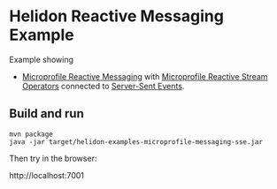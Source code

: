 # Helidon Reactive Messaging Example

 Example showing
 * [Microprofile Reactive Messaging](https://github.com/eclipse/microprofile-reactive-messaging) 
 with [Microprofile Reactive Stream Operators](https://github.com/eclipse/microprofile-reactive-streams-operators) 
 connected to [Server-Sent Events](https://eclipse-ee4j.github.io/jersey.github.io/documentation/latest/sse.html).

## Build and run

```shell
mvn package
java -jar target/helidon-examples-microprofile-messaging-sse.jar
```

Then try in the browser:

http://localhost:7001
